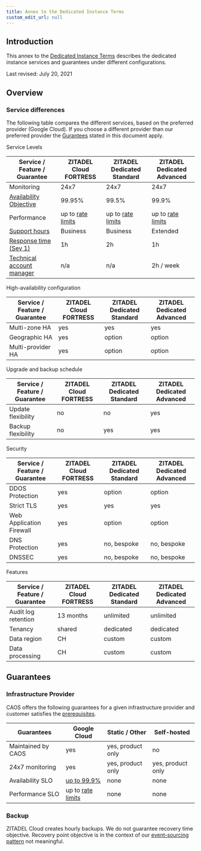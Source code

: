 ```yaml
---
title: Annex to the Dedicated Instance Terms
custom_edit_url: null
--- 
```

## Introduction

This annex to the [Dedicated Instance Terms](terms-of-service-dedicated) describes the dedicated instance services and guarantees under different configurations.

Last revised: July 20, 2021

## Overview

### Service differences

The following table compares the different services, based on the preferred provider (Google Cloud). If you choose a different provider than our preferred provider the [Gurantees](#Guarantees) stated in this document apply.

Service Levels

Service / Feature / Guarantee | ZITADEL Cloud FORTRESS | ZITADEL Dedicated Standard | ZITADEL Dedicated Advanced
--- | --- | --- | ---
Monitoring | 24x7 | 24x7 | 24x7
[Availability Objective](service-level-description#availability-objective) | 99.95% | 99.5% | 99.9%
Performance | up to [rate limits](rate-limit-policy#what-rate-limits-do-apply) | up to [rate limits](rate-limit-policy#what-rate-limits-do-apply) | up to [rate limits](rate-limit-policy#what-rate-limits-do-apply)
[Support hours](support-services#description-of-services) | Business | Business | Extended
[Response time (Sev 1)](support-services#slo---initial-response-time) | 1h | 2h | 1h
[Technical account manager](support-services#technical-account-manager) | n/a | n/a | 2h / week

High-availability configuration

Service / Feature / Guarantee | ZITADEL Cloud FORTRESS | ZITADEL Dedicated Standard | ZITADEL Dedicated Advanced
--- | --- | --- | ---
Multi-zone HA | yes | yes | yes
Geographic HA | yes | option | option
Multi-provider HA | yes | option | option

Upgrade and backup schedule

Service / Feature / Guarantee | ZITADEL Cloud FORTRESS | ZITADEL Dedicated Standard | ZITADEL Dedicated Advanced
--- | --- | --- | ---
Update flexibility | no | no | yes
Backup flexibility | no | yes | yes

Security

Service / Feature / Guarantee | ZITADEL Cloud FORTRESS | ZITADEL Dedicated Standard | ZITADEL Dedicated Advanced
--- | --- | --- | ---
DDOS Protection | yes | option | option
Strict TLS | yes | yes | yes
Web Application Firewall | yes | option | option
DNS Protection | yes | no, bespoke | no, bespoke
DNSSEC | yes | no, bespoke | no, bespoke

Features

Service / Feature / Guarantee | ZITADEL Cloud FORTRESS | ZITADEL Dedicated Standard | ZITADEL Dedicated Advanced
--- | --- | --- | ---
Audit log retention | 13 months | unlimited | unlimited
Tenancy | shared | dedicated | dedicated
Data region | CH | custom | custom
Data processing | CH | custom | custom

## Guarantees

### Infrastructure Provider

CAOS offers the following guarantees for a given infrastructure provider and customer satisfies the [prerequisites](https://docs.zitadel.ch/docs/guides/installation/managed-dedicated-instance).

Guarantees | Google Cloud | Static / Other | Self-hosted
---|---|---|---
Maintained by CAOS | yes | yes, product only | no
24x7 monitoring | yes | yes, product only | yes, product only
Availability SLO | [up to 99.9%](service-level-description#availability-objective) | none | none
Performance SLO | up to [rate limits](https://docs.zitadel.ch/docs/legal/rate-limit-policy#what-rate-limits-do-apply) | none | none

### Backup

ZITADEL Cloud creates hourly backups. We do not guarantee recovery time objective. Recovery point objective is in the context of our [event-sourcing pattern](/docs/concepts/eventstore) not meaningful.
